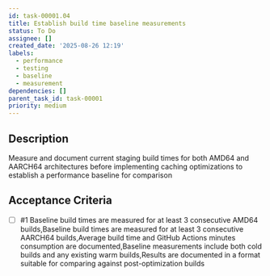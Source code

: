 ```yaml
---
id: task-00001.04
title: Establish build time baseline measurements
status: To Do
assignee: []
created_date: '2025-08-26 12:19'
labels:
  - performance
  - testing
  - baseline
  - measurement
dependencies: []
parent_task_id: task-00001
priority: medium
---
```


## Description

Measure and document current staging build times for both AMD64 and AARCH64 architectures before implementing caching optimizations to establish a performance baseline for comparison

## Acceptance Criteria
<!-- AC:BEGIN -->
- [ ] #1 Baseline build times are measured for at least 3 consecutive AMD64 builds,Baseline build times are measured for at least 3 consecutive AARCH64 builds,Average build time and GitHub Actions minutes consumption are documented,Baseline measurements include both cold builds and any existing warm builds,Results are documented in a format suitable for comparing against post-optimization builds
<!-- AC:END -->
